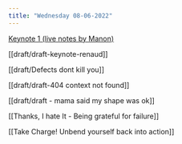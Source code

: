 ```yaml
---
title: "Wednesday 08-06-2022"
---
```



 [Keynote 1 (live notes by Manon)](draft/Keynote%201%20Manon.md)

[[draft/draft-keynote-renaud]]

[[draft/Defects dont kill you]]

[[draft/draft-404 context not found]]

[[draft/draft - mama said my shape was ok]]

[[Thanks, I hate It - Being grateful for failure]]

[[Take Charge! Unbend yourself back into action]]


